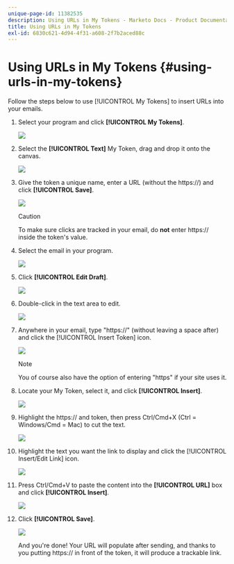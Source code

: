 ```yaml
---
unique-page-id: 11382535
description: Using URLs in My Tokens - Marketo Docs - Product Documentation
title: Using URLs in My Tokens
exl-id: 6830c621-4d94-4f31-a608-2f7b2aced88c
---
```

# Using URLs in My Tokens {#using-urls-in-my-tokens}

Follow the steps below to use [!UICONTROL My Tokens] to insert URLs into your emails.

1. Select your program and click **[!UICONTROL My Tokens]**.

   ![](assets/one-4.png)

1. Select the **[!UICONTROL Text]** My Token, drag and drop it onto the canvas.

   ![](assets/two-4.png)

1. Give the token a unique name, enter a URL (without the https://) and click **[!UICONTROL Save]**.

   ![](assets/three-4.png)

   >[!CAUTION]
   >
   >To make sure clicks are tracked in your email, do **not** enter https:// inside the token's value.

1. Select the email in your program.

   ![](assets/four-3.png)

1. Click **[!UICONTROL Edit Draft]**.

   ![](assets/five-3.png)

1. Double-click in the text area to edit.

   ![](assets/six-1.png)

1. Anywhere in your email, type "https://" (without leaving a space after) and click the [!UICONTROL Insert Token] icon.

   ![](assets/seven.png)

   >[!NOTE]
   >
   >You of course also have the option of entering "https" if your site uses it.

1. Locate your My Token, select it, and click **[!UICONTROL Insert]**.

   ![](assets/eight.png)

1. Highlight the https:// and token, then press Ctrl/Cmd+X (Ctrl = Windows/Cmd = Mac) to cut the text.

   ![](assets/nine.png)

1. Highlight the text you want the link to display and click the [!UICONTROL Insert/Edit Link] icon.

   ![](assets/ten.png)

1. Press Ctrl/Cmd+V to paste the content into the **[!UICONTROL URL]** box and click **[!UICONTROL Insert]**.

   ![](assets/eleven.png)

1. Click **[!UICONTROL Save]**.

   ![](assets/twelve.png)

   And you're done! Your URL will populate after sending, and thanks to you putting https:// in front of the token, it will produce a trackable link.
